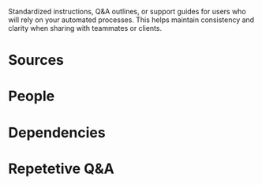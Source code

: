Standardized instructions, Q&A outlines, or support guides for users who will rely on your automated processes. This helps maintain consistency and clarity when sharing with teammates or clients.

# Sources


# People


# Dependencies


# Repetetive Q&A